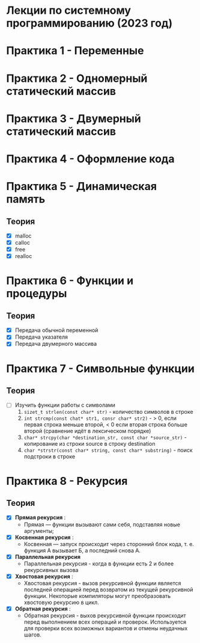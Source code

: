 # Лекции по системному программированию (2023 год)


#  Практика 1 - Переменные 

#  Практика 2 - Одномерный статический массив

#  Практика 3 - Двумерный статический массив

#  Практика 4 - Оформление кода

#  Практика 5 - Динамическая память

## Теория
- [x] malloc
- [x] calloc
- [x] free
- [x] realloc

#  Практика 6 - Функции и процедуры

## Теория
- [x] Передача обычной переменной 
- [x] Передача указателя
- [x] Передача двумерного массива

#  Практика 7 - Символьные функции

## Теория
- [ ] Изучить функции работы с символами
    1. ```sizet_t strlen(const char* str)``` - количество символов в строке
    2. ```int strcmp(const chat* str1, consr char* str2)``` - > 0, если первая строка меньше второй, < 0 если вторая строка больше второй (сравнение идёт в лексическом порядке)
    3. ```char* strcpy(char *destination_str, const char *source_str)``` - копирование из строки source в строку destination
    4. ```char *strstr(const char* string, const char* substring)```  - поиск подстроки в строке 

# Практика 8 - Рекурсия

## Теория
- [x] **Прямая рекурсия** :
   * Прямая — функции вызывают сами себя, подставляя новые аргументы;
- [x] **Косвенная рекурсия** : 
   * Косвенная — запуск происходит через сторонний блок кода, т. е. функция А вызывает Б, а последний снова А.
- [x] **Параллельная рекурсия**
    * Параллельная рекурсия - когда в функции есть 2 и более рекурсивных вызова
- [x] **Хвостовая рекурсия** :
    * Хвостовая рекурсия - вызов рекурсивной функции является последней операцией перед возвратом из текущей рекурсивной функции. Некоторые компиляторы могут преобразовать хвостовую рекурсию в цикл. 
- [x] **Обратная рекурсия** :   
    * Обратная рекурсия - выхов рекурсивной функции происходит перед выполнением всех операций и проверок. Используется для проверки всех возможных вариантов и отмены неудачных шагов.

